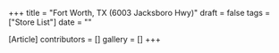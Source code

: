 +++
title = "Fort Worth, TX (6003 Jacksboro Hwy)"
draft = false
tags = ["Store List"]
date = ""

[Article]
contributors = []
gallery = []
+++